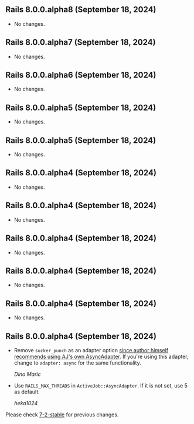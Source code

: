 ## Rails 8.0.0.alpha8 (September 18, 2024) ##

*   No changes.


## Rails 8.0.0.alpha7 (September 18, 2024) ##

*   No changes.


## Rails 8.0.0.alpha6 (September 18, 2024) ##

*   No changes.


## Rails 8.0.0.alpha5 (September 18, 2024) ##

*   No changes.


## Rails 8.0.0.alpha5 (September 18, 2024) ##

*   No changes.


## Rails 8.0.0.alpha4 (September 18, 2024) ##

*   No changes.


## Rails 8.0.0.alpha4 (September 18, 2024) ##

*   No changes.


## Rails 8.0.0.alpha4 (September 18, 2024) ##

*   No changes.


## Rails 8.0.0.alpha4 (September 18, 2024) ##

*   No changes.


## Rails 8.0.0.alpha4 (September 18, 2024) ##

*   No changes.


## Rails 8.0.0.alpha4 (September 18, 2024) ##

*   Remove `sucker_punch` as an adapter option [since author himself recommends using AJ's own AsyncAdapter](https://github.com/brandonhilkert/sucker_punch?tab=readme-ov-file#faq).
    If you're using this adapter, change to `adapter: async` for the same functionality.

    *Dino Maric*

*   Use `RAILS_MAX_THREADS` in `ActiveJob::AsyncAdapter`. If it is not set, use 5 as default.

    *heka1024*

Please check [7-2-stable](https://github.com/rails/rails/blob/7-2-stable/activejob/CHANGELOG.md) for previous changes.
